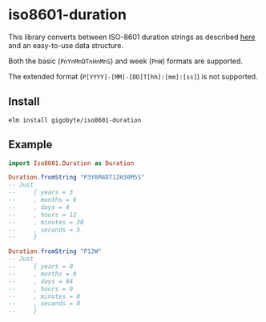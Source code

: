 # iso8601-duration

This library converts between ISO-8601 duration strings as described [here](https://en.wikipedia.org/wiki/ISO_8601#Durations) and an easy-to-use data structure.

Both the basic (`PnYnMnDTnHnMnS`) and week (`PnW`) formats are supported.

The extended format (`P[YYYY]-[MM]-[DD]T[hh]:[mm]:[ss]`) is not supported.

## Install

```
elm install gigobyte/iso8601-duration
```

## Example

```elm
import Iso8601.Duration as Duration

Duration.fromString "P3Y6M4DT12H30M5S"
-- Just
--     { years = 3
--     , months = 6
--     , days = 4
--     , hours = 12
--     , minutes = 30
--     , seconds = 5
--     }

Duration.fromString "P12W"
-- Just
--     { years = 0
--     , months = 0
--     , days = 84
--     , hours = 0
--     , minutes = 0
--     , seconds = 0
--     }
```
